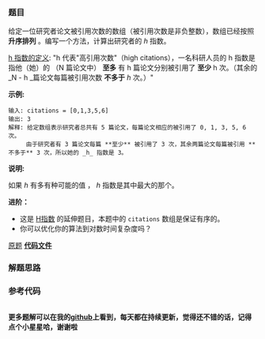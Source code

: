 ### 题目
给定一位研究者论文被引用次数的数组（被引用次数是非负整数），数组已经按照 **升序排列** 。编写一个方法，计算出研究者的 _h_ 指数。

[h 指数的定义](https://baike.baidu.com/item/h-index/3991452?fr=aladdin): "h
代表"高引用次数"（high citations），一名科研人员的 h 指数是指他（她）的 （N 篇论文中） **至多** 有 h 篇论文分别被引用了
**至少** h 次。（其余的  _N - h  _篇论文每篇被引用次数 **不多于** _h_ 次。）"



**示例:**

    
    
    输入: citations = [0,1,3,5,6]
    输出: 3 
    解释: 给定数组表示研究者总共有 5 篇论文，每篇论文相应的被引用了 0, 1, 3, 5, 6 次。
         由于研究者有 3 篇论文每篇 **至少** 被引用了 3 次，其余两篇论文每篇被引用 **不多于** 3 次，所以她的 _h_ 指数是 3。



**说明:**

如果 _h_ 有多有种可能的值 ， _h_ 指数是其中最大的那个。



**进阶：**

  * 这是 [H指数](/problems/h-index/description/) 的延伸题目，本题中的 `citations` 数组是保证有序的。
  * 你可以优化你的算法到对数时间复杂度吗？

[原题](https://leetcode-cn.com/problems/h-index-ii/)    **[代码文件]()**


### 解题思路




### 参考代码

```go


```




**更多题解可以在我的[github](https://github.com/LZH139/leetcode_Go)上看到，每天都在持续更新，觉得还不错的话，记得点个小星星哈，谢谢啦**
